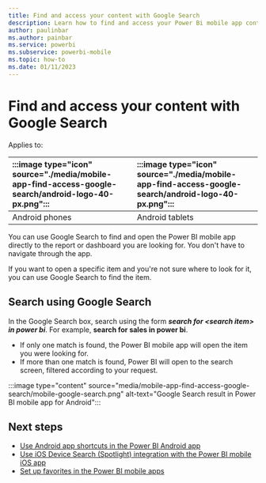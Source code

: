 ```yaml
---
title: Find and access your content with Google Search
description: Learn how to find and access your Power Bi mobile app content with Google Search on Android devices.
author: paulinbar
ms.author: painbar
ms.service: powerbi
ms.subservice: powerbi-mobile
ms.topic: how-to
ms.date: 01/11/2023
---
```


# Find and access your content with Google Search

Applies to:

| :::image type="icon" source="./media/mobile-app-find-access-google-search/android-logo-40-px.png"::: | :::image type="icon" source="./media/mobile-app-find-access-google-search/android-logo-40-px.png"::: |
|:--- |:--- |
| Android phones |Android tablets |

You can use Google Search to find and open the Power BI mobile app directly to the report or dashboard you are looking for. You don't have to navigate through the app.

If you want to open a specific item and you're not sure where to look for it, you can use Google Search to find the item.

## Search using Google Search

In the Google Search box, search using the form ***search for &lt;search item&gt; in power bi***. For example, **search for sales in power bi**.

- If only one match is found, the Power BI mobile app will open the item you were looking for.
- If more than one match is found, Power BI will open to the search screen, filtered according to your request.

:::image type="content" source="media/mobile-app-find-access-google-search/mobile-google-search.png" alt-text="Google Search result in Power BI mobile app for Android":::

## Next steps

- [Use Android app shortcuts in the Power BI Android app](mobile-app-quick-access-shortcuts.md)
- [Use iOS Device Search (Spotlight) integration with the Power BI mobile iOS app](mobile-apps-ios-search-integration.md)
- [Set up favorites in the Power BI mobile apps](mobile-apps-favorites.md)
